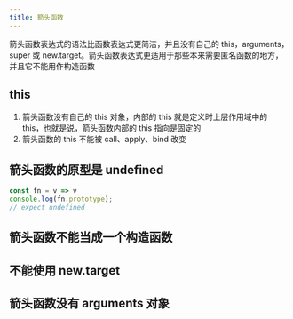 ```yaml
---
title: 箭头函数
---
```


箭头函数表达式的语法比函数表达式更简洁，并且没有自己的 this，arguments，super 或 new.target。箭头函数表达式更适用于那些本来需要匿名函数的地方，并且它不能用作构造函数

## this

1. 箭头函数没有自己的 this 对象，内部的 this 就是定义时上层作用域中的 this，也就是说，箭头函数内部的 this 指向是固定的
2. 箭头函数的 this 不能被 call、apply、bind 改变

## 箭头函数的原型是 undefined

```javascript
const fn = v => v
console.log(fn.prototype);
// expect undefined
```

## 箭头函数不能当成一个构造函数

## 不能使用 new.target

## 箭头函数没有 arguments 对象
